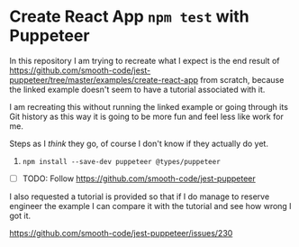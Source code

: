 # Create React App `npm test` with Puppeteer

In this repository I am trying to recreate what I expect is the end result of
https://github.com/smooth-code/jest-puppeteer/tree/master/examples/create-react-app
from scratch, because the linked example doesn't seem to have a tutorial associated
with it.

I am recreating this without running the linked example or going through its Git
history as this way it is going to be more fun and feel less like work for me.

Steps as I _think_ they go, of course I don't know if they actually do yet.

1. `npm install --save-dev puppeteer @types/puppeteer`

- [ ] TODO: Follow https://github.com/smooth-code/jest-puppeteer

I also requested a tutorial is provided so that if I do manage to reserve
engineer the example I can compare it with the tutorial and see how wrong I got
it.

https://github.com/smooth-code/jest-puppeteer/issues/230
